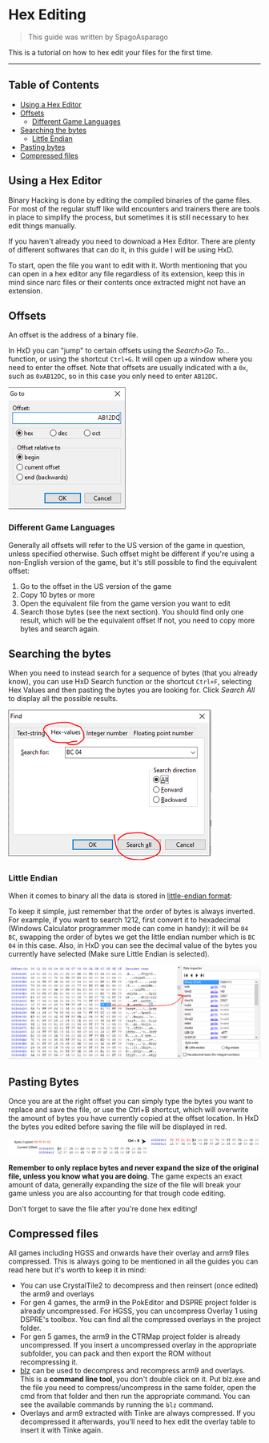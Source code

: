 # Hex Editing
> This guide was written by SpagoAsparago

This is a tutorial on how to hex edit your files for the first time.

--- 
## Table of Contents
* [Using a Hex Editor](#section)
* [Offsets](#section-2)
   * [Different Game Languages](#subsection)
* [Searching the bytes](#section-3)
  * [Little Endian](#subsection-2)
* [Pasting bytes](#section-4)
* [Compressed files](#section-5)

## Using a Hex Editor

Binary Hacking is done by editing the compiled binaries of the game files. 
For most of the regular stuff like wild encounters and trainers there are tools in place to simplify the process, but sometimes it is still necessary to hex edit things manually.

If you haven't already you need to download a Hex Editor. There are plenty of different softwares that can do it, in this guide I will be using HxD.

To start, open the file you want to edit with it. Worth mentioning that you can open in a hex editor any file regardless of its extension, keep this in mind since narc files or their contents once extracted might not have an extension.

## Offsets

An offset is the address of a binary file.

In HxD you can "jump" to certain offsets using the *Search>Go To...* function, or using the shortcut `Ctrl+G`. It will open up a window where you need to enter the offset. Note that offsets are usually indicated with a `0x`, such as `0xAB12DC`, so in this case you only need to enter `AB12DC`.

![](resources/hexoffset.PNG)

### Different Game Languages
Generally all offsets will refer to the US version of the game in question, unless specified otherwise. Such offset might be different if you're using a non-English version of the game, but it's still possible to find the equivalent offset:

1) Go to the offset in the US version of the game
2) Copy 10 bytes or more
3) Open the equivalent file from the game version you want to edit
4) Search those bytes (see the next section). You should find only one result, which will be the equivalent offset If not, you need to copy more bytes and search again.

## Searching the bytes

When you need to instead search for a sequence of bytes (that you already know), you can use HxD Search function or the shortcut `Ctrl+F`, selecting Hex Values and then pasting the bytes you are looking for. 
Click *Search All* to display all the possible results.

![](resources/hexsearch.PNG)

### Little Endian

When it comes to binary all the data is stored in [little-endian format](https://thebittheories.com/little-endian-vs-big-endian-b4046c63e1f2):

To keep it simple, just remember that the order of bytes is always inverted. For example, if you want to search 1212, first convert it to hexadecimal (Windows Calculator programmer mode can come in handy): it will be `04 BC`, swapping the order of bytes we get the little endian number which is `BC 04` in this case.
Also, in HxD you can see the decimal value of the bytes you currently have selected (Make sure Little Endian is selected).

![](resources/hexconversion.PNG)

## Pasting Bytes

Once you are at the right offset you can simply type the bytes you want to replace and save the file, or use the Ctrl+B shortcut, which will overwrite the amount of bytes you have currently copied at the offset location. In HxD the bytes you edited before saving the file will be displayed in red.

![](resources/hexpaste.png)

**Remember to only replace bytes and never expand the size of the original file, unless you know what you are doing**.
The game expects an exact amount of data, generally expanding the size of the file will break your game unless you are also accounting for that trough code editing.

Don't forget to save the file after you're done hex editing!

## Compressed files
All games including HGSS and onwards have their overlay and arm9 files compressed. This is always going to be mentioned in all the guides you can read here but it's worth to keep it in mind:

* You can use CrystalTile2 to decompress and then reinsert (once edited) the arm9 and overlays
* For gen 4 games, the arm9 in the PokEditor and DSPRE project folder is already uncompressed. For HGSS, you can uncompress Overlay 1 using DSPRE's toolbox. You can find all the compressed overlays in the project folder.
* For gen 5 games, the arm9 in the CTRMap project folder is already uncompressed. If you insert a uncompressed overlay in the appropriate subfolder, you can pack and then export the ROM without recompressing it.
* [blz](https://www.romhacking.net/utilities/826/) can be used to decompress and recompress arm9 and overlays. This is a **command line tool**, you don't double click on it. Put blz.exe and the file you need to compress/uncompress in the same folder, open the cmd from that folder and then run the appropriate command. You can see the available commands by running the `blz` command.
* Overlays and arm9 extracted with Tinke are always compressed. If you decompressed it afterwards, you'll need to hex edit the overlay table to insert it with Tinke again.
